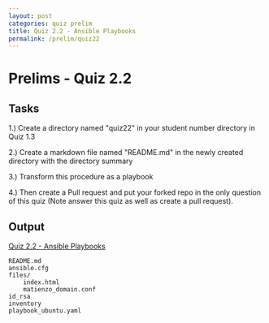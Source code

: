 ```yaml
---
layout: post
categories: quiz prelim
title: Quiz 2.2 - Ansible Playbooks
permalink: /prelim/quiz22
---
```

# Prelims - Quiz 2.2

## Tasks
1.) Create a directory named "quiz22" in your student number directory in Quiz 1.3

2.) Create a markdown file named "README.md" in the newly created directory with the directory summary

3.) Transform this procedure as a playbook 

4.) Then create a Pull request and put your forked repo in the only question of this quiz (Note answer this quiz as well as create a pull request).

## Output
<p> <a href="https://github.com/jesmatienzo-tip/sysad2-12021/tree/quiz22"> Quiz 2.2 - Ansible Playbooks </a> </p>

```
README.md
ansible.cfg
files/
	index.html
	matienzo_domain.conf
id_rsa
inventory
playbook_ubuntu.yaml
```




